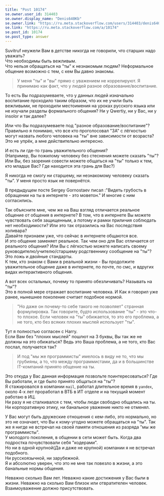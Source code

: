 ```yaml
---
title: "Post 10174"
se.owner.user_id: 314403
se.owner.display_name: "Denis640Kb"
se.owner.link: "https://ru.meta.stackoverflow.com/users/314403/denis640kb"
se.link: "https://ru.meta.stackoverflow.com/a/10174"
se.post_id: 10174
se.post_type: answer
---
```

<p>Suvitruf неужели Вам в детстве никогда не говорили, что старших надо уважать? <br>
Что необходимы быть вежливым.<br>
Что нельзя обращаться на "ты" к незнакомым людям? Неформальное общение возможно с тем, с кем Вы давно знакомы.<br></p>

<blockquote>
  <p>У меня "ты" и "вы" прямо с уважением не коррелируют. Я принимаю как факт, что у людей разное образование/воспитание.</p>
</blockquote>

<p>То есть Вы подразумеваете, что у данных людей изначально воспитание проходило таким образом, что их не учили быть вежливыми, не проходили местоимения на уроках русского языка или не изучали разделы формального общения? Ни у Qwertiy, ни у Вас, ни у insolor и так далее? </p>

<p>Или что Вы подразумеваете под "разное образование/воспитание"?<br>
Правильно я понимаю, что все кто проголосовал "ЗА" с лёгкостью могут назвать любого человека на "ты" вне зависимости от возраста?<br>
Это не упрёк, а мне действительно интересно.</p>

<p>И есть ли где-то грань уважительного общения? <br>
(Например, Вы пожилому человеку без стеснения можете сказать "ты"? Или Вы, без зазрения совести можете общаться на "ты" только к тем, кто младше Вас? Где находится эта грань для Вас?)</p>

<p>Я никогда не смогу ни старшему, ни незнакомому человеку сказать "ты". У меня просто язык не повернётся. <br></p>

<p>В предыдущем посте Sergey Gornostaev писал :"Видеть грубость в обращении на ты в интернете - это моветон." И многие с ним согласились. <br></p>

<p>Так объясните мне, чем же на Ваш взгляд отличается реальное общение от общения в интернете? В том, что в интернете Вы можете чувствовать себя защищенным, а потому и рамки приличия соблюдать нет необходимости? Или это так отразились на Вас последствия холивара?<br>
Давайте признаем уже, что сейчас в интернете общаются все. <br>
И это общение заменяет реальное. Так чем оно для Вас отличается от реального общения? Или Вы с лёгкостью можете написать своему руководителю/учителю/старшему родственнику сообщение на "ты"?<br>
Это ложь и двойные стандарты. <br>
К тем, кто знаком с Вами в реальной жизни - Вы продолжите уважительное общение даже в интернете, по почте, по смс, и вдругих видах интерактивного общения. <br></p>

<p>А вот всех остальных, почему то принято обезличивать? Называть на "ты"?<br>
Это в полной мере отражает воспитание человека. И Как я говорил уже ранее, нынешнее поколение считает подобное нормой. </p>

<blockquote>
  <p>"Но даже он почему-то себе такого не позволяет" странная формулировка. Так говорите, будто использование "ты" - это что-то плохое. Если человек на "ты" обижается, то это его проблема, а не того, кто без всяких плохих мыслей использует "ты".</p>
</blockquote>

<p>Тут я полностью согласен с Harry. <br>
Если Вам без "плохих мыслей" пошлют на 3 буквы, Вы так же не должны на это обижаться? Ведь это Ваша проблема, а не того, кто Вас послал, получается так?</p>

<blockquote>
  <p>И под "мы же программисты" имелось в виду не то, что мы грубияны, а то, что между программистами, да и в большинстве IT-компаний принято общение на ты.</p>
</blockquote>

<p>Это откуда у Вас данная информация позвольте поинтересоваться? Где Вы работали, и где было принято общаться на "ты"?<br>
Я стажировался в компании <code>mail</code>, работал длительное время в <code>yandex</code>, около 4-х лет проработал в ВТБ в ИТ отделе и на текущий момент работаю в ИЦ. <br>
Ни разу я не сталкивался с тем, чтобы люди свободно общались на ты. Ни корпоративную этику, ни банальное уважение никто не отменял. <br></p>

<p>У Вас могут быть дружеские отношения с кем-либо, это нормально, но это не означает, что Вы к кому-угодно можете обращаться на "ты". Так же я нигде не встречал на своей памяти отношения из разряда "мы же программисты". <br>
У молодого поколения, в общении в сети может быть. Когда два подростка почувствовали себя "кодерами". <br>
Но ни в одной крупной(Да и даже не крупной) компании я не встречал подобного. <br>
Ни русскоязычной, ни зарубежной.<br>
Я и абсолютно уверен, что это не мне так повезло в жизни, а это банальные нормы общения. <br></p>

<p>Неважно сколько Вам лет. Неважно какие достижения у Вас были в жизни. Неважно на сколько Вам близок или отвратителен человек. <br>
Взаимоуважение должно присутствовать. <br></p>
